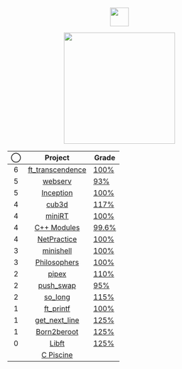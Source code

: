 #
<div align="center">

<a href="#"><img src="https://42.fr/wp-content/uploads/2021/05/42-Final-sigle-seul.svg" width="42" /></a>

<a href="#"><img src="https://badge42.coday.fr/api/v2/cls5zk1ko927501p4wg9sa7r6/stats?cursusId=21&coalitionId=piscine" width="250"></a>
</div>

<div align="center">

|◯|Project|Grade|
|:--:|:--:|--|
|6|[ft_transcendence](../../../42-transcendence)		|	[100%](https://projects.intra.42.fr/projects/ft_transcendence/projects_users/julmuntz)|
|5|[webserv](../../../42-webserv)						|	[93%](https://projects.intra.42.fr/projects/webserv/projects_users/julmuntz)|
|5|[Inception](../../../42-inception)					|	[100%](https://projects.intra.42.fr/projects/inception/projects_users/julmuntz)|
|4|[cub3d](../../../42-cub3d)							|	[117%](https://projects.intra.42.fr/projects/cub3d/projects_users/julmuntz)|
|4|[miniRT](../../../)									|	[100%](https://projects.intra.42.fr/projects/minirt/projects_users/julmuntz)|
|4|[C++ Modules](../../../42-cpp-modules)				|	[99.6%](https://projects.intra.42.fr/projects/cpp-module-09/projects_users/julmuntz)|
|4|[NetPractice](../../../42-net-practice)				|	[100%](https://projects.intra.42.fr/projects/netpractice/projects_users/julmuntz)|
|3|[minishell](../../../42-minishell)					|	[100%](https://projects.intra.42.fr/projects/42cursus-minishell/projects_users/julmuntz)|
|3|[Philosophers](../../../42-philosophers)				|	[100%](https://projects.intra.42.fr/projects/42cursus-philosophers/projects_users/julmuntz)|
|2|[pipex](../../../42-pipex)							|	[110%](https://projects.intra.42.fr/projects/pipex/projects_users/julmuntz)|
|2|[push_swap](../../../42-push-swap)					|	[95%](https://projects.intra.42.fr/projects/42cursus-push_swap/projects_users/julmuntz)|
|2|[so_long](../../../42-so-long)						|	[115%](https://projects.intra.42.fr/projects/so_long/projects_users/julmuntz)|
|1|[ft_printf](../../../42-printf)						|	[100%](https://projects.intra.42.fr/projects/42cursus-ft_printf/projects_users/julmuntz)|
|1|[get_next_line](../../../42-get-next-line)			|	[125%](https://projects.intra.42.fr/projects/42cursus-get_next_line/projects_users/julmuntz)|
|1|[Born2beroot](../../../42-born2beroot)				|	[125%](https://projects.intra.42.fr/projects/born2beroot/projects_users/julmuntz)|
|0|[Libft](../../../42-libft)							|	[125%](https://projects.intra.42.fr/projects/42cursus-libft/projects_users/julmuntz)|
||[C Piscine](../../../42-c-piscine)					||
  
</div>

